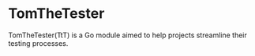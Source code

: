 # TomTheTester
TomTheTester(TtT) is a Go module aimed to help projects streamline their testing processes. 
